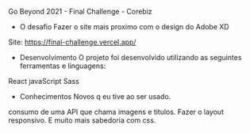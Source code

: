 Go Beyond 2021 - Final Challenge - Corebiz
* O desafio
Fazer o site mais proximo com o design do Adobe XD

Site: https://final-challenge.vercel.app/

* Desenvolvimento
O projeto foi desenvolvido utilizando as seguintes ferramentas e linguagens:

React
javaScript
Sass

* Conhecimentos Novos q eu tive ao ser usado.

consumo de uma API que chama imagens e titulos.
Fazer o layout responsivo.
E muito mais sabedoria com css.

